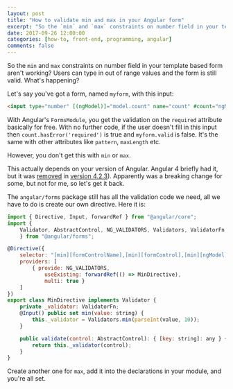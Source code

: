 ```yaml
---
layout: post
title: "How to validate min and max in your Angular form"
excerpt: "So the `min` and `max` constraints on number field in your template based form aren't working? Here's the code to fix that"
date: 2017-09-26 12:00:00
categories: [how-to, front-end, programming, angular]
comments: false
---
```


So the `min` and `max` constraints on number field in your template based form aren't working? Users can type in out of range values and the form is still valid. What's happening?

Let's say you've got a form, named `myform`, with this input:

```html
<input type="number" [(ngModel)]="model.count" name="count" #count="ngModel" required min="0">
```

With Angular's `FormsModule`, you get the validation on the `required` attribute basically for free. With no further code, if the user doesn't fill in this input then `count.hasError('required')` is true and  `myform.valid` is false. It's the same with other attributes like `pattern`, `maxLength` etc.

However, you don't get this with `min` or `max`.

This actually depends on your version of Angular. Angular 4 briefly had it, but it was [removed](https://github.com/angular/angular/pull/17622) in [version 4.2.3](https://github.com/angular/angular/blob/e17128e7cb44729c0df7d9cfcaf3dc7d92466813/CHANGELOG.md#423-2017-06-16)). Apparently was a breaking change for some, but not for me, so let's get it back.

The `angular/forms` package still has all the validation code we need, all we have to do is create our own directive. Here it is:

```javascript
import { Directive, Input, forwardRef } from "@angular/core";
import {
	Validator, AbstractControl, NG_VALIDATORS, Validators, ValidatorFn
	} from "@angular/forms";

@Directive({
    selector: "[min][formControlName],[min][formControl],[min][ngModel]",
    providers: [
        { provide: NG_VALIDATORS,
			useExisting: forwardRef(() => MinDirective),
			multi: true }
    ]
})
export class MinDirective implements Validator {
    private _validator: ValidatorFn;
    @Input() public set min(value: string) {
        this._validator = Validators.min(parseInt(value, 10));
    }

    public validate(control: AbstractControl): { [key: string]: any } {
        return this._validator(control);
    }
}
```

Create another one for `max`, add it into the declarations in your module, and you're all set.
